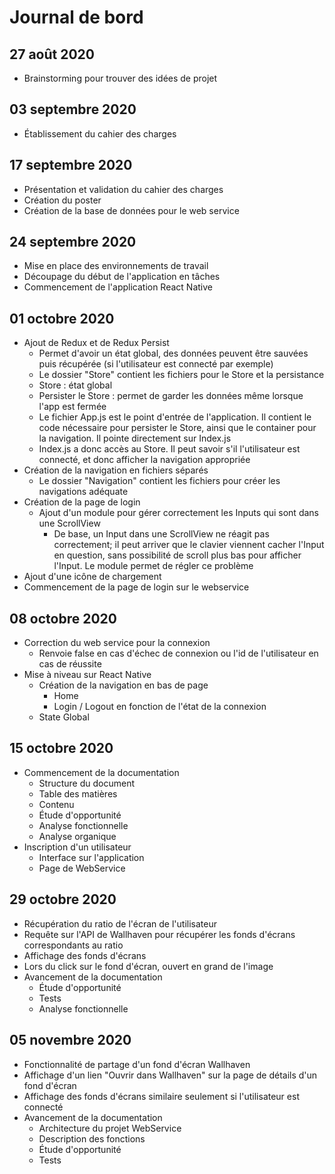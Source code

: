 # Journal de bord
## 27 août 2020
* Brainstorming pour trouver des idées de projet

## 03 septembre 2020

* Établissement du cahier des charges

## 17 septembre 2020

* Présentation et validation du cahier des charges
* Création du poster
* Création de la base de données pour le web service

## 24 septembre 2020

* Mise en place des environnements de travail
* Découpage du début de l'application en tâches
* Commencement de l'application React Native

## 01 octobre 2020

* Ajout de Redux et de Redux Persist
    * Permet d'avoir un état global, des données peuvent être sauvées puis récupérée (si l'utilisateur est connecté par exemple)
    * Le dossier "Store" contient les fichiers pour le Store et la persistance
    * Store : état global
    * Persister le Store : permet de garder les données même lorsque l'app est fermée
    * Le fichier App.js est le point d'entrée de l'application. Il contient le code nécessaire pour persister le Store, ainsi que le container pour la navigation. Il pointe directement sur Index.js
    * Index.js a donc accès au Store. Il peut savoir s'il l'utilisateur est connecté, et donc afficher la navigation appropriée
* Création de la navigation en fichiers séparés
    * Le dossier "Navigation" contient les fichiers pour créer les navigations adéquate
* Création de la page de login
    * Ajout d'un module pour gérer correctement les Inputs qui sont dans une ScrollView
        * De base, un Input dans une ScrollView ne réagit pas correctement; il peut arriver que le clavier viennent cacher l'Input en question, sans possibilité de scroll plus bas pour afficher l'Input. Le module permet de régler ce problème
*  Ajout d'une icône de chargement
*  Commencement de la page de login sur le webservice

## 08 octobre 2020

* Correction du web service pour la connexion
    * Renvoie false en cas d'échec de connexion ou l'id de l'utilisateur en cas de réussite
* Mise à niveau sur React Native
    * Création de la navigation en bas de page
        * Home
        * Login / Logout en fonction de l'état de la connexion
    * State Global 

## 15 octobre 2020

* Commencement de la documentation
    * Structure du document
    * Table des matières
    * Contenu
    * Étude d'opportunité
    * Analyse fonctionnelle
    * Analyse organique
* Inscription d'un utilisateur
    * Interface sur l'application
    * Page de WebService

## 29 octobre 2020

* Récupération du ratio de l'écran de l'utilisateur
* Requête sur l'API de Wallhaven pour récupérer les fonds d'écrans correspondants au ratio
* Affichage des fonds d'écrans
* Lors du click sur le fond d'écran, ouvert en grand de l'image
* Avancement de la documentation
    * Étude d'opportunité
    * Tests
    * Analyse fonctionnelle

## 05 novembre 2020

* Fonctionnalité de partage d'un fond d'écran Wallhaven
* Affichage d'un lien "Ouvrir dans Wallhaven" sur la page de détails d'un fond d'écran
* Affichage des fonds d'écrans similaire seulement si l'utilisateur est connecté
* Avancement de la documentation
    * Architecture du projet WebService
    * Description des fonctions
    * Étude d'opportunité
    * Tests